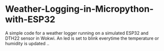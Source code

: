# Weather-Logging-in-Micropython-with-ESP32
A simple code for a weather logger running on a simulated ESP32 and DTH22 sensor in Wokwi. An led is set to blink everytime the temperature or humidity is updated ..
